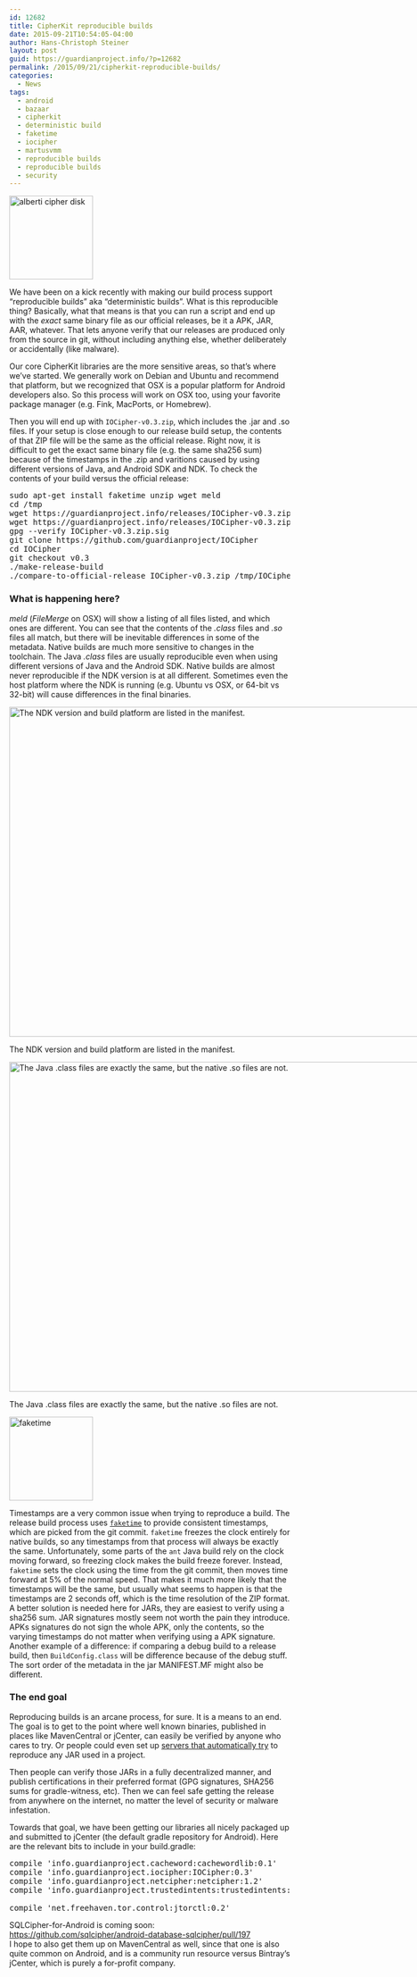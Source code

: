 ```yaml
---
id: 12682
title: CipherKit reproducible builds
date: 2015-09-21T10:54:05-04:00
author: Hans-Christoph Steiner
layout: post
guid: https://guardianproject.info/?p=12682
permalink: /2015/09/21/cipherkit-reproducible-builds/
categories:
  - News
tags:
  - android
  - bazaar
  - cipherkit
  - deterministic build
  - faketime
  - iocipher
  - martusvmm
  - reproducible builds
  - reproducible builds
  - security
---
```

[<img src="https://guardianproject.info/wp-content/uploads/2012/10/alberti_cipher_disk-150x150.jpg" alt="alberti cipher disk" width="150" height="150" class="alignright size-thumbnail wp-image-3079" srcset="https://guardianproject.info/wp-content/uploads/2012/10/alberti_cipher_disk-150x150.jpg 150w, https://guardianproject.info/wp-content/uploads/2012/10/alberti_cipher_disk.jpg 245w" sizes="(max-width: 150px) 100vw, 150px" />](https://guardianproject.info/wp-content/uploads/2012/10/alberti_cipher_disk.jpg)

We have been on a kick recently with making our build process support “reproducible builds” aka “deterministic builds”. What is this reproducible thing? Basically, what that means is that you can run a script and end up with the _exact_ same binary file as our official releases, be it a APK, JAR, AAR, whatever. That lets anyone verify that our releases are produced only from the source in git, without including anything else, whether deliberately or accidentally (like malware).

Our core CipherKit libraries are the more sensitive areas, so that’s where we’ve started. We generally work on Debian and Ubuntu and recommend that platform, but we recognized that OSX is a popular platform for Android developers also. So this process will work on OSX too, using your favorite package manager (e.g. Fink, MacPorts, or Homebrew).

Then you will end up with `IOCipher-v0.3.zip`, which includes the .jar and .so files. If your setup is close enough to our release build setup, the contents of that ZIP file will be the same as the official release. Right now, it is difficult to get the exact same binary file (e.g. the same sha256 sum) because of the timestamps in the .zip and varitions caused by using different versions of Java, and Android SDK and NDK. To check the contents of your build versus the official release:

<pre>sudo apt-get install faketime unzip wget meld
cd /tmp
wget https://guardianproject.info/releases/IOCipher-v0.3.zip
wget https://guardianproject.info/releases/IOCipher-v0.3.zip.sig
gpg --verify IOCipher-v0.3.zip.sig
git clone https://github.com/guardianproject/IOCipher
cd IOCipher
git checkout v0.3
./make-release-build
./compare-to-official-release IOCipher-v0.3.zip /tmp/IOCipher-v0.3.zip
</pre>

### What is happening here?

_meld_ (_FileMerge_ on OSX) will show a listing of all files listed, and which ones are different. You can see that the contents of the _.class_ files and _.so_ files all match, but there will be inevitable differences in some of the metadata. Native builds are much more sensitive to changes in the toolchain. The Java _.class_ files are usually reproducible even when using different versions of Java and the Android SDK. Native builds are almost never reproducible if the NDK version is at all different. Sometimes even the host platform where the NDK is running (e.g. Ubuntu vs OSX, or 64-bit vs 32-bit) will cause differences in the final binaries.

<div id="attachment_13105" style="width: 883px" class="wp-caption alignnone">
  <a href="https://guardianproject.info/wp-content/uploads/2015/09/Screenshot-.-IOCipher-v0.3-MANIFEST.MF-_tmp-IOCipher-v0.3-MANIFEST.MF-Meld.png"><img aria-describedby="caption-attachment-13105" src="https://guardianproject.info/wp-content/uploads/2015/09/Screenshot-.-IOCipher-v0.3-MANIFEST.MF-_tmp-IOCipher-v0.3-MANIFEST.MF-Meld.png" alt="The NDK version and build platform are listed in the manifest." width="873" height="591" class="size-full wp-image-13105" srcset="https://guardianproject.info/wp-content/uploads/2015/09/Screenshot-.-IOCipher-v0.3-MANIFEST.MF-_tmp-IOCipher-v0.3-MANIFEST.MF-Meld.png 873w, https://guardianproject.info/wp-content/uploads/2015/09/Screenshot-.-IOCipher-v0.3-MANIFEST.MF-_tmp-IOCipher-v0.3-MANIFEST.MF-Meld-300x203.png 300w" sizes="(max-width: 873px) 100vw, 873px" /></a>
  
  <p id="caption-attachment-13105" class="wp-caption-text">
    The NDK version and build platform are listed in the manifest.
  </p>
</div>

<div id="attachment_13104" style="width: 883px" class="wp-caption alignnone">
  <a href="https://guardianproject.info/wp-content/uploads/2015/09/Screenshot-.-IOCipher-v0.3-_tmp-IOCipher-v0.3-Meld.png"><img aria-describedby="caption-attachment-13104" src="https://guardianproject.info/wp-content/uploads/2015/09/Screenshot-.-IOCipher-v0.3-_tmp-IOCipher-v0.3-Meld.png" alt="The Java .class files are exactly the same, but the native .so files are not." width="873" height="591" class="size-full wp-image-13104" srcset="https://guardianproject.info/wp-content/uploads/2015/09/Screenshot-.-IOCipher-v0.3-_tmp-IOCipher-v0.3-Meld.png 873w, https://guardianproject.info/wp-content/uploads/2015/09/Screenshot-.-IOCipher-v0.3-_tmp-IOCipher-v0.3-Meld-300x203.png 300w" sizes="(max-width: 873px) 100vw, 873px" /></a>
  
  <p id="caption-attachment-13104" class="wp-caption-text">
    The Java .class files are exactly the same, but the native .so files are not.
  </p>
</div>

[<img src="https://guardianproject.info/wp-content/uploads/2015/09/1024px-End_CEST.svg_-150x150.png" alt="faketime" width="150" height="150" class="alignright size-thumbnail wp-image-13098" srcset="https://guardianproject.info/wp-content/uploads/2015/09/1024px-End_CEST.svg_-150x150.png 150w, https://guardianproject.info/wp-content/uploads/2015/09/1024px-End_CEST.svg_-300x300.png 300w, https://guardianproject.info/wp-content/uploads/2015/09/1024px-End_CEST.svg_-200x200.png 200w, https://guardianproject.info/wp-content/uploads/2015/09/1024px-End_CEST.svg_.png 1024w" sizes="(max-width: 150px) 100vw, 150px" />](https://guardianproject.info/wp-content/uploads/2015/09/1024px-End_CEST.svg_.png)

Timestamps are a very common issue when trying to reproduce a build. The release build process uses <a href="https://github.com/wolfcw/libfaketime" target="_blank"><code>faketime</code></a> to provide consistent timestamps, which are picked from the git commit. `faketime` freezes the clock entirely for native builds, so any timestamps from that process will always be exactly the same. Unfortunately, some parts of the `ant` Java build rely on the clock moving forward, so freezing clock makes the build freeze forever. Instead, `faketime` sets the clock using the time from the git commit, then moves time forward at 5% of the normal speed. That makes it much more likely that the timestamps will be the same, but usually what seems to happen is that the timestamps are 2 seconds off, which is the time resolution of the ZIP format. A better solution is needed here for JARs, they are easiest to verify using a sha256 sum. JAR signatures mostly seem not worth the pain they introduce. APKs signatures do not sign the whole APK, only the contents, so the varying timestamps do not matter when verifying using a APK signature. Another example of a difference: if comparing a debug build to a release build, then `BuildConfig.class` will be difference because of the debug stuff. The sort order of the metadata in the jar MANIFEST.MF might also be different.

### The end goal

Reproducing builds is an arcane process, for sure. It is a means to an end. The goal is to get to the point where well known binaries, published in places like MavenCentral or jCenter, can easily be verified by anyone who cares to try. Or people could even set up <a href="https://f-droid.org/wiki/page/Verification_Server" target="_blank">servers that automatically try</a> to reproduce any JAR used in a project.

Then people can verify those JARs in a fully decentralized manner, and publish certifications in their preferred format (GPG signatures, SHA256 sums for gradle-witness, etc). Then we can feel safe getting the release from anywhere on the internet, no matter the level of security or malware infestation.

Towards that goal, we have been getting our libraries all nicely packaged up and submitted to jCenter (the default gradle repository for Android). Here are the relevant bits to include in your build.gradle:

<pre>compile 'info.guardianproject.cacheword:cachewordlib:0.1'
compile 'info.guardianproject.iocipher:IOCipher:0.3'
compile 'info.guardianproject.netcipher:netcipher:1.2'
compile 'info.guardianproject.trustedintents:trustedintents:0.0'

compile 'net.freehaven.tor.control:jtorctl:0.2'
</pre>

SQLCipher-for-Android is coming soon:  
<a href="https://github.com/sqlcipher/android-database-sqlcipher/pull/197" target="_blank">https://github.com/sqlcipher/android-database-sqlcipher/pull/197</a>  
I hope to also get them up on MavenCentral as well, since that one is also quite common on Android, and is a community run resource versus Bintray’s jCenter, which is purely a for-profit company.